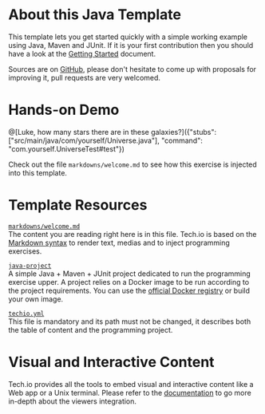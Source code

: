 # About this Java Template

This template lets you get started quickly with a simple working example using Java, Maven and JUnit. If it is your first contribution then you should have a look at the [Getting Started]() document.


Sources are on [GitHub](https://github.com/fdsCG/techio-java-template), please don't hesitate to come up with proposals for improving it, pull requests are very welcomed.

# Hands-on Demo

@[Luke, how many stars there are in these galaxies?]({"stubs": ["src/main/java/com/yourself/Universe.java"], "command": "com.yourself.UniverseTest#test"})

Check out the file `markdowns/welcome.md` to see how this exercise is injected into this template.

# Template Resources

[`markdowns/welcome.md`](https://github.com/fdsCG/techio-java-template/blob/master/markdowns/welcome.md)  
The content you are reading right here is in this file. Tech.io is based on the [Markdown syntax](https://github.com/adam-p/markdown-here/wiki/Markdown-Cheatsheet) to render text, medias and to inject programming exercises.


[`java-project`](https://github.com/fdsCG/techio-java-template/tree/master/java-project)  
A simple Java + Maven + JUnit project dedicated to run the programming exercise upper. A project relies on a Docker image to be run according to the project requirements. You can use the [official Docker registry]() or build your own image.


[`techio.yml`](https://github.com/fdsCG/techio-java-template/blob/master/techio.yml)  
This file is mandatory and its path must not be changed, it describes both the table of content and the programming project.

# Visual and Interactive Content

Tech.io provides all the tools to embed visual and interactive content like a Web app or a Unix terminal. Please refer to the [documentation]() to go more in-depth about the viewers integration.